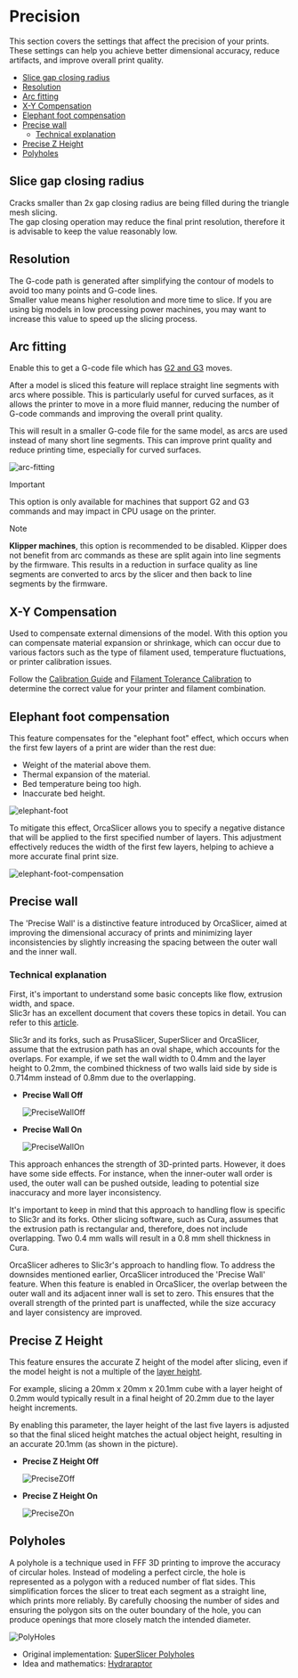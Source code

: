 # Precision

This section covers the settings that affect the precision of your prints. These settings can help you achieve better dimensional accuracy, reduce artifacts, and improve overall print quality.

- [Slice gap closing radius](#slice-gap-closing-radius)
- [Resolution](#resolution)
- [Arc fitting](#arc-fitting)
- [X-Y Compensation](#x-y-compensation)
- [Elephant foot compensation](#elephant-foot-compensation)
- [Precise wall](#precise-wall)
  - [Technical explanation](#technical-explanation)
- [Precise Z Height](#precise-z-height)
- [Polyholes](#polyholes)

## Slice gap closing radius

Cracks smaller than 2x gap closing radius are being filled during the triangle mesh slicing.  
The gap closing operation may reduce the final print resolution, therefore it is advisable to keep the value reasonably low.

## Resolution

The G-code path is generated after simplifying the contour of models to avoid too many points and G-code lines.  
Smaller value means higher resolution and more time to slice. If you are using big models in low processing power machines, you may want to increase this value to speed up the slicing process.

## Arc fitting

Enable this to get a G-code file which has [G2 and G3](https://marlinfw.org/docs/gcode/G002-G003.html) moves.

After a model is sliced this feature will replace straight line segments with arcs where possible. This is particularly useful for curved surfaces, as it allows the printer to move in a more fluid manner, reducing the number of G-code commands and improving the overall print quality.

This will result in a smaller G-code file for the same model, as arcs are used instead of many short line segments. This can improve print quality and reduce printing time, especially for curved surfaces.

![arc-fitting](https://github.com/SoftFever/OrcaSlicer/blob/main/doc/images/Precision/arc-fitting.svg?raw=true)

> [!IMPORTANT]
> This option is only available for machines that support G2 and G3 commands and may impact in CPU usage on the printer.

> [!NOTE]
> **Klipper machines**, this option is recommended to be disabled.
Klipper does not benefit from arc commands as these are split again into line segments by the firmware. This results in a reduction in surface quality as line segments are converted to arcs by the slicer and then back to line segments by the firmware.

## X-Y Compensation

Used to compensate external dimensions of the model.
With this option you can compensate material expansion or shrinkage, which can occur due to various factors such as the type of filament used, temperature fluctuations, or printer calibration issues.

Follow the [Calibration Guide](https://github.com/SoftFever/OrcaSlicer/wiki/Calibration) and [Filament Tolerance Calibration](https://github.com/SoftFever/OrcaSlicer/wiki/tolerance-calib) to determine the correct value for your printer and filament combination.

## Elephant foot compensation

This feature compensates for the "elephant foot" effect, which occurs when the first few layers of a print are wider than the rest due:

- Weight of the material above them.
- Thermal expansion of the material.
- Bed temperature being too high.
- Inaccurate bed height.

![elephant-foot](https://github.com/SoftFever/OrcaSlicer/blob/main/doc/images/Precision/elephant-foot.svg?raw=true)

To mitigate this effect, OrcaSlicer allows you to specify a negative distance that will be applied to the first specified number of layers. This adjustment effectively reduces the width of the first few layers, helping to achieve a more accurate final print size.

![elephant-foot-compensation](https://github.com/SoftFever/OrcaSlicer/blob/main/doc/images/Precision/elephant-foot-compensation.png?raw=true)

## Precise wall

The 'Precise Wall' is a distinctive feature introduced by OrcaSlicer, aimed at improving the dimensional accuracy of prints and minimizing layer inconsistencies by slightly increasing the spacing between the outer wall and the inner wall.

### Technical explanation

First, it's important to understand some basic concepts like flow, extrusion width, and space.  
Slic3r has an excellent document that covers these topics in detail. You can refer to this [article](https://manual.slic3r.org/advanced/flow-math).

Slic3r and its forks, such as PrusaSlicer, SuperSlicer and OrcaSlicer, assume that the extrusion path has an oval shape, which accounts for the overlaps. For example, if we set the wall width to 0.4mm and the layer height to 0.2mm, the combined thickness of two walls laid side by side is 0.714mm instead of 0.8mm due to the overlapping.

- **Precise Wall Off**

  ![PreciseWallOff](https://github.com/SoftFever/OrcaSlicer/blob/main/doc/images/Precision/PreciseWallOff.svg?raw=true)

- **Precise Wall On**

  ![PreciseWallOn](https://github.com/SoftFever/OrcaSlicer/blob/main/doc/images/Precision/PreciseWallOn.svg?raw=true)

This approach enhances the strength of 3D-printed parts. However, it does have some side effects. For instance, when the inner-outer wall order is used, the outer wall can be pushed outside, leading to potential size inaccuracy and more layer inconsistency.

It's important to keep in mind that this approach to handling flow is specific to Slic3r and its forks. Other slicing software, such as Cura, assumes that the extrusion path is rectangular and, therefore, does not include overlapping. Two 0.4 mm walls will result in a 0.8 mm shell thickness in Cura.

OrcaSlicer adheres to Slic3r's approach to handling flow. To address the downsides mentioned earlier, OrcaSlicer introduced the 'Precise Wall' feature. When this feature is enabled in OrcaSlicer, the overlap between the outer wall and its adjacent inner wall is set to zero. This ensures that the overall strength of the printed part is unaffected, while the size accuracy and layer consistency are improved.

## Precise Z Height

This feature ensures the accurate Z height of the model after slicing, even if the model height is not a multiple of the [layer height](quality_settings_layer_height).

For example, slicing a 20mm x 20mm x 20.1mm cube with a layer height of 0.2mm would typically result in a final height of 20.2mm due to the layer height increments.

By enabling this parameter, the layer height of the last five layers is adjusted so that the final sliced height matches the actual object height, resulting in an accurate 20.1mm (as shown in the picture).

- **Precise Z Height Off**

  ![PreciseZOff](https://github.com/SoftFever/OrcaSlicer/blob/main/doc/images/Precision/PreciseZOff.png?raw=true)

- **Precise Z Height On**

  ![PreciseZOn](https://github.com/SoftFever/OrcaSlicer/blob/main/doc/images/Precision/PreciseZOn.png?raw=true)

## Polyholes

A polyhole is a technique used in FFF 3D printing to improve the accuracy of circular holes. Instead of modeling a perfect circle, the hole is represented as a polygon with a reduced number of flat sides. This simplification forces the slicer to treat each segment as a straight line, which prints more reliably. By carefully choosing the number of sides and ensuring the polygon sits on the outer boundary of the hole, you can produce openings that more closely match the intended diameter.

![PolyHoles](https://github.com/SoftFever/OrcaSlicer/blob/main/doc/images/Precision/PolyHoles.png?raw=true)

- Original implementation: [SuperSlicer Polyholes](https://github.com/supermerill/SuperSlicer/wiki/Polyholes)
- Idea and mathematics: [Hydraraptor](https://hydraraptor.blogspot.com/2011/02/polyholes.html)
